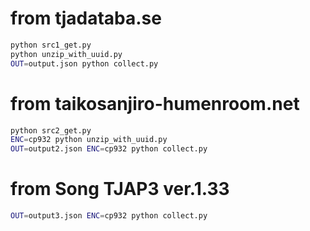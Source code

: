 # from tjadataba.se

```bash
python src1_get.py
python unzip_with_uuid.py
OUT=output.json python collect.py
```

# from taikosanjiro-humenroom.net

```bash
python src2_get.py
ENC=cp932 python unzip_with_uuid.py
OUT=output2.json ENC=cp932 python collect.py
```

# from Song TJAP3 ver.1.33

```bash
OUT=output3.json ENC=cp932 python collect.py
```
